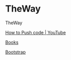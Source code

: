# TheWay

TheWay

[How to Push code | YouTube](https://www.youtube.com/watch?v=jT9QEUOX00w)

[Books](https://www.drbo.org/)

[Bootstrap](https://getbootstrap.com/)

[](https://youtu.be/ZaK-lbhhx_M?t=59)
